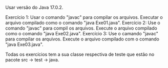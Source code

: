 Usar versão do Java 17.0.2.

Exercício 1: Usar o  comando "javac" para compilar os arquivos. Executar o arquivo compilado como o comando "java Exe01.java".
Exercício 2: Use o comando "javac" para compil os arquivos. Execute o arquivo compilado como o comando "java Exe02.java".
Exercício 3: Use o camando "javac" para compilar os arquivos. Execute o arquivo compilado com o comando "java Exe03.java".

Todas os exercícios tem a sua classe respectiva de teste que estão no pacote src -> test -> java.

